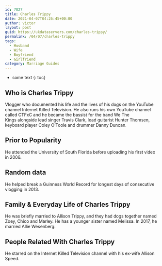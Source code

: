```yaml
---
id: 7827
title: Charles Trippy
date: 2021-04-07T04:26:45+00:00
author: victor
layout: post
guid: https://ukdataservers.com/charles-trippy/
permalink: /04/07/charles-trippy
tags:
  - Husband
  - Wife
  - Boyfriend
  - Girlfriend
category: Marriage Guides
---
```


* some text
{: toc}


## Who is Charles Trippy



Vlogger who documented his life and the lives of his dogs on the YouTube channel Internet Killed Television. He also runs his own YouTube channel called CTFxC and he became the bassist for the band We The Kings alongside lead singer Travis Clark, lead guitarist Hunter Thomsen, keyboard player Coley O&#8217;Toole and drummer Danny Duncan. 

                
                
                
## Prior to Popularity



He attended the University of South Florida before uploading his first video in 2006. 

                
                
                
## Random data



He helped break a Guinness World Record for longest days of consecutive vlogging in 2013. 

                
                
                
## Family & Everyday Life of Charles Trippy



He was briefly married to Allison Trippy, and they had dogs together named Zoey, Chico and Marley. He has a younger sister named Melissa. In 2017, he married Allie Wesenberg. 

                
                
                
## People Related With Charles Trippy



He starred on the Internet Killed Television channel with his ex-wife Allison Speed.

                
              
            
          
          
          